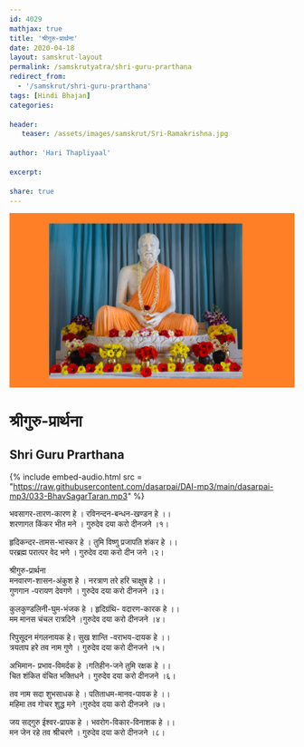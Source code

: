 ```yaml
---    
id: 4029    
mathjax: true    
title: 'श्रीगुरु-प्रार्थना'    
date: 2020-04-18    
layout: samskrut-layout 
permalink: /samskrutyatra/shri-guru-prarthana
redirect_from: 
  - '/samskrut/shri-guru-prarthana'
tags: [Hindi Bhajan]    
categories:    
    
header:    
   teaser: /assets/images/samskrut/Sri-Ramakrishna.jpg    
    
author: 'Hari Thapliyaal'    
    
excerpt:    
    
share: true    
---    
```

    
![](/assets/images/samskrut/Sri-Ramakrishna.jpg)    
    
#  श्रीगुरु-प्रार्थना    
## Shri Guru Prarthana    
    
{% include embed-audio.html src = "https://raw.githubusercontent.com/dasarpai/DAI-mp3/main/dasarpai-mp3/033-BhavSagarTaran.mp3" %}     
    
भवसागर-तारण-कारण हे । रविनन्दन-बन्धन-खण्डन हे ।।    
शरणागत  किंकर भीत मने । गुरुदेव दया करो दीनजने ।१।    
       
हृदिकन्दर-तामस-भास्कर हे । तुमि विष्णु प्रजापति शंकर हे ।।    
परब्रह्म परात्पर वेद भणे । गुरुदेव दया करो दीन जने ।२।    
    
श्रीगुरु-प्रार्थना    
मनवारण-शासन-अंकुश हे । नरत्राण तरे हरि चाक्षुष हे ।।    
गुणगान -परायण देवगणे । गुरुदेव दया करो दीनजने ।३।    
    
कुलकुण्डलिनी-घुम-भंजक हे । हृदिग्रंथि- वदारण-कारक हे ।।    
मम मानस चंचल रात्रदिने ।गुरुदेव दया करो दीनजने ।४।    
    
रिपुसूदन मंगलनायक हे। सुख शान्ति -वराभय-दायक  हे ।।    
त्रयताप हरे तव नाम गुणे । गुरुदेव दया करो दीनजने ।५।    
    
अभिमान- प्रभाव-विमर्दक हे ।गतिहीन-जने तुमि रक्षक हे ।।    
 चित शंकित वंचित भक्तिधने ।  गुरुदेव दया करो दीनजने ।६।    
    
तव नाम सदा शुभसाधक हे । पतिताधम-मानव-पावक हे ।।    
महिमा तव गोचर शुद्ध मने ।गुरुदेव दया करो दीनजने ।७।    
    
जय सद्गुरु ईश्वर-प्रापक हे । भवरोग-विकार-विनाशक हे ।।    
मन जेन रहे तव श्रीचरणे । गुरुदेव दया करो दीनजने ।८।    
    
